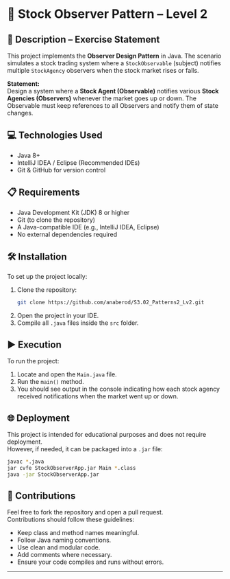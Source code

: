 
# 🧠 Stock Observer Pattern – Level 2

## 📄 Description – Exercise Statement

This project implements the **Observer Design Pattern** in Java. The scenario simulates a stock trading system where a `StockObservable` (subject) notifies multiple `StockAgency` observers when the stock market rises or falls.

**Statement:**  
Design a system where a **Stock Agent (Observable)** notifies various **Stock Agencies (Observers)** whenever the market goes up or down. The Observable must keep references to all Observers and notify them of state changes.

## 💻 Technologies Used

- Java 8+
- IntelliJ IDEA / Eclipse (Recommended IDEs)
- Git & GitHub for version control

## 📋 Requirements

- Java Development Kit (JDK) 8 or higher
- Git (to clone the repository)
- A Java-compatible IDE (e.g., IntelliJ IDEA, Eclipse)
- No external dependencies required

## 🛠️ Installation

To set up the project locally:

1. Clone the repository:
   ```bash
   git clone https://github.com/anaberod/S3.02_Patterns2_Lv2.git
   ```
2. Open the project in your IDE.
3. Compile all `.java` files inside the `src` folder.

## ▶️ Execution

To run the project:

1. Locate and open the `Main.java` file.
2. Run the `main()` method.
3. You should see output in the console indicating how each stock agency received notifications when the market went up or down.


## 🌐 Deployment

This project is intended for educational purposes and does not require deployment.  
However, if needed, it can be packaged into a `.jar` file:

```bash
javac *.java
jar cvfe StockObserverApp.jar Main *.class
java -jar StockObserverApp.jar
```

## 🤝 Contributions

Feel free to fork the repository and open a pull request.  
Contributions should follow these guidelines:

- Keep class and method names meaningful.
- Follow Java naming conventions.
- Use clean and modular code.
- Add comments where necessary.
- Ensure your code compiles and runs without errors.

---
